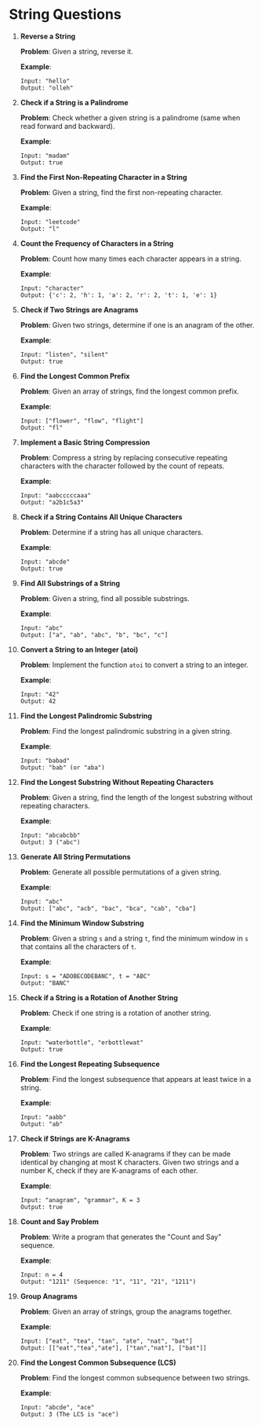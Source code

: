 # String Questions

1. **Reverse a String**

    **Problem**: Given a string, reverse it.
    
    **Example**:
    ```plaintext
    Input: "hello" 
    Output: "olleh"
    ```

2. **Check if a String is a Palindrome**

    **Problem**: Check whether a given string is a palindrome (same when read forward and backward).
    
    **Example**:
    ```plaintext
    Input: "madam"
    Output: true
    ```

3. **Find the First Non-Repeating Character in a String**

    **Problem**: Given a string, find the first non-repeating character.
    
    **Example**:
    ```plaintext
    Input: "leetcode"
    Output: "l"
    ```

4. **Count the Frequency of Characters in a String**

    **Problem**: Count how many times each character appears in a string.
    
    **Example**:
    ```plaintext
    Input: "character"
    Output: {'c': 2, 'h': 1, 'a': 2, 'r': 2, 't': 1, 'e': 1}
    ```

5. **Check if Two Strings are Anagrams**

    **Problem**: Given two strings, determine if one is an anagram of the other.
    
    **Example**:
    ```plaintext
    Input: "listen", "silent"
    Output: true
    ```

6. **Find the Longest Common Prefix**

    **Problem**: Given an array of strings, find the longest common prefix.
    
    **Example**:
    ```plaintext
    Input: ["flower", "flow", "flight"]
    Output: "fl"
    ```

7. **Implement a Basic String Compression**

    **Problem**: Compress a string by replacing consecutive repeating characters with the character followed by the count of repeats.
    
    **Example**:
    ```plaintext
    Input: "aabcccccaaa"
    Output: "a2b1c5a3"
    ```

8. **Check if a String Contains All Unique Characters**

    **Problem**: Determine if a string has all unique characters.
    
    **Example**:
    ```plaintext
    Input: "abcde"
    Output: true
    ```

9. **Find All Substrings of a String**

    **Problem**: Given a string, find all possible substrings.
    
    **Example**:
    ```plaintext
    Input: "abc"
    Output: ["a", "ab", "abc", "b", "bc", "c"]
    ```

10. **Convert a String to an Integer (atoi)**

    **Problem**: Implement the function `atoi` to convert a string to an integer.
    
    **Example**:
    ```plaintext
    Input: "42"
    Output: 42
    ```

11. **Find the Longest Palindromic Substring**

    **Problem**: Find the longest palindromic substring in a given string.
    
    **Example**:
    ```plaintext
    Input: "babad"
    Output: "bab" (or "aba")
    ```

12. **Find the Longest Substring Without Repeating Characters**

    **Problem**: Given a string, find the length of the longest substring without repeating characters.
    
    **Example**:
    ```plaintext
    Input: "abcabcbb"
    Output: 3 ("abc")
    ```

13. **Generate All String Permutations**

    **Problem**: Generate all possible permutations of a given string.
    
    **Example**:
    ```plaintext
    Input: "abc"
    Output: ["abc", "acb", "bac", "bca", "cab", "cba"]
    ```

14. **Find the Minimum Window Substring**

    **Problem**: Given a string `s` and a string `t`, find the minimum window in `s` that contains all the characters of `t`.
    
    **Example**:
    ```plaintext
    Input: s = "ADOBECODEBANC", t = "ABC"
    Output: "BANC"
    ```

15. **Check if a String is a Rotation of Another String**

    **Problem**: Check if one string is a rotation of another string.
    
    **Example**:
    ```plaintext
    Input: "waterbottle", "erbottlewat"
    Output: true
    ```

16. **Find the Longest Repeating Subsequence**

    **Problem**: Find the longest subsequence that appears at least twice in a string.
    
    **Example**:
    ```plaintext
    Input: "aabb"
    Output: "ab"
    ```

17. **Check if Strings are K-Anagrams**

    **Problem**: Two strings are called K-anagrams if they can be made identical by changing at most K characters. Given two strings and a number K, check if they are K-anagrams of each other.
    
    **Example**:
    ```plaintext
    Input: "anagram", "grammar", K = 3
    Output: true
    ```

18. **Count and Say Problem**

    **Problem**: Write a program that generates the "Count and Say" sequence.
    
    **Example**:
    ```plaintext
    Input: n = 4
    Output: "1211" (Sequence: "1", "11", "21", "1211")
    ```

19. **Group Anagrams**

    **Problem**: Given an array of strings, group the anagrams together.
    
    **Example**:
    ```plaintext
    Input: ["eat", "tea", "tan", "ate", "nat", "bat"]
    Output: [["eat","tea","ate"], ["tan","nat"], ["bat"]]
    ```

20. **Find the Longest Common Subsequence (LCS)**

    **Problem**: Find the longest common subsequence between two strings.
    
    **Example**:
    ```plaintext
    Input: "abcde", "ace"
    Output: 3 (The LCS is "ace")
    ```